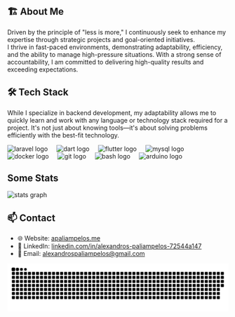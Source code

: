 ## 🏗️ About Me
Driven by the principle of "less is more," I continuously seek to enhance my expertise through strategic projects  and goal-oriented initiatives.   
I thrive in fast-paced environments, demonstrating adaptability, efficiency, and the ability to manage high-pressure situations. With a strong sense of accountability, I am committed to delivering high-quality results and exceeding expectations.

## 🛠 Tech Stack
While I specialize in backend development, my adaptability allows me to quickly learn and work with any language or technology stack required for a project. It's not just about knowing tools—it's about solving problems efficiently with the best-fit technology.
<div align="left">
  <img src="https://cdn.jsdelivr.net/gh/devicons/devicon/icons/laravel/laravel-original.svg" height="30" alt="laravel logo"  />
  <img width="12" />
  <img src="https://cdn.jsdelivr.net/gh/devicons/devicon/icons/dart/dart-original.svg" height="30" alt="dart logo"  />
  <img width="12" />
  <img src="https://cdn.jsdelivr.net/gh/devicons/devicon/icons/flutter/flutter-original.svg" height="30" alt="flutter logo"  />
  <img width="12" />
  <img src="https://cdn.jsdelivr.net/gh/devicons/devicon/icons/mysql/mysql-original.svg" height="30" alt="mysql logo"  />
  <img width="12" />
  <img src="https://cdn.jsdelivr.net/gh/devicons/devicon/icons/docker/docker-original.svg" height="30" alt="docker logo"  />
  <img width="12" />
  <img src="https://cdn.jsdelivr.net/gh/devicons/devicon/icons/git/git-original.svg" height="30" alt="git logo"  />
  <img width="12" />
  <img src="https://cdn.jsdelivr.net/gh/devicons/devicon/icons/bash/bash-original.svg" height="30" alt="bash logo"  />
  <img width="12" />
  <img src="https://cdn.jsdelivr.net/gh/devicons/devicon/icons/arduino/arduino-original.svg" height="30" alt="arduino logo"  />
</div>

## Some Stats
<div align="left">
  <img src="https://github-readme-stats.vercel.app/api?username=sonole&hide_title=false&hide_rank=false&show_icons=true&include_all_commits=true&count_private=true&disable_animations=false&theme=dracula&locale=en&hide_border=true" height="150" alt="stats graph"  />
</div>

## 📫 Contact
- 🌐 Website: [apaliampelos.me](https://apaliampelos.me)
- 💼 LinkedIn: [linkedin.com/in/alexandros-paliampelos-72544a147](https://www.linkedin.com/in/alexandros-paliampelos-72544a147/)
- 📧 Email: [alexandrospaliampelos@gmail.com](mailto:alexandrospaliampelos@gmail.com)
 
<picture>
  <source media="(prefers-color-scheme: dark)" srcset="https://raw.githubusercontent.com/sonole/sonole/output/github-snake-dark.svg" />
  <source media="(prefers-color-scheme: light)" srcset="https://raw.githubusercontent.com/sonole/sonole/output/github-snake.svg" />
  <img alt="github-snake" src="https://raw.githubusercontent.com/sonole/sonole/output/github-snake.svg" />
</picture>
